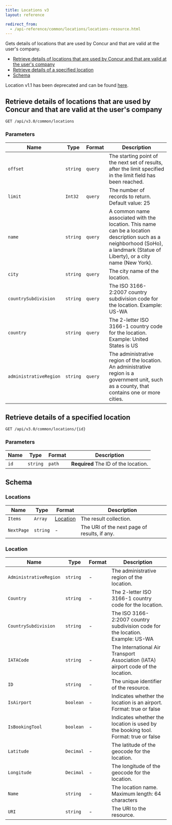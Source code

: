 ```yaml
---
title: Locations v3
layout: reference

redirect_from:
  - /api-reference/common/locations/locations-resource.html
---
```


Gets details of locations that are used by Concur and that are valid at the user's company.

* [Retrieve details of locations that are used by Concur and that are valid at the user's company](#get)
* [Retrieve details of a specified location](#getID)
* [Schema](#schema)

Location v1.1 has been deprecated and can be found [here](./v1dot1.locations.html).

## Retrieve details of locations that are used by Concur and that are valid at the user's company <a name="get"></a>

```
GET /api/v3.0/common/locations
```

### Parameters

Name|Type|Format|Description
---|---|---|---
`offset`|`string`|`query`|The starting point of the next set of results, after the limit specified in the limit field has been reached.
`limit`|`Int32`|`query`|The number of records to return. Default value: 25
`name`|`string`|`query`|A common name associated with the location. This name can be a location description such as a neighborhood (SoHo), a landmark (Statue of Liberty), or a city name (New York).
`city`|`string`|`query`|The city name of the location.
`countrySubdivision`|`string`|`query`|The ISO 3166-2:2007 country subdivision code for the location. Example: US-WA
`country`|`string`|`query`|The 2-letter ISO 3166-1 country code for the location. Example: United States is US
`administrativeRegion`|`string`|`query`|The administrative region of the location. An administrative region is a government unit, such as a county, that contains one or more cities.


## Retrieve details of a specified location <a name="getID"></a>

```
GET /api/v3.0/common/locations/{id}
```

### Parameters

Name|Type|Format|Description
---|---|---|---
`id`|`string`|`path`|**Required** The ID of the location.

## Schema <a name="schema"></a>

### <a name="locations"></a>Locations

Name|Type|Format|Description
---|---|---|---
`Items`|`Array`|[Location](#location)|The result collection.
`NextPage`|`string`|-|The URI of the next page of results, if any.

### <a name="location"></a>Location

Name|Type|Format|Description
---|---|---|---
`AdministrativeRegion`|`string`|-|The administrative region of the location.
`Country`|`string`|-|The 2-letter ISO 3166-1 country code for the location.
`CountrySubdivision`|`string`|-|The ISO 3166-2:2007 country subdivision code for the location. Example: US-WA
`IATACode`|`string`|-|The International Air Transport Association (IATA) airport code of the location.
`ID`|`string`|-|The unique identifier of the resource.
`IsAirport`|`boolean`|-|Indicates whether the location is an airport. Format: true or false
`IsBookingTool`|`boolean`|-|Indicates whether the location is used by the booking tool. Format: true or false
`Latitude`|`Decimal`|-|The latitude of the geocode for the location.
`Longitude`|`Decimal`|-|The longitude of the geocode for the location.
`Name`|`string`|-|The location name. Maximum length: 64 characters
`URI`|`string`|-|The URI to the resource.

